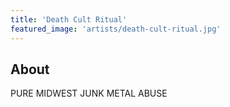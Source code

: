 ```yaml
---
title: 'Death Cult Ritual'
featured_image: 'artists/death-cult-ritual.jpg'
---
```


## About

PURE MIDWEST JUNK METAL ABUSE 
